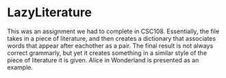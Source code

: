 # LazyLiterature

This was an assignment we had to complete in CSC108. Essentially, the file takes in a piece of literature, and then creates a dictionary that associates words that appear after eachother as a pair. The final result is not always correct grammarly, but yet it creates something in a similar style of the piece of literature it is given. Alice in Wonderland is presented as an example.
